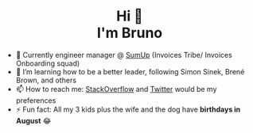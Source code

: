 <h1 align="center">Hi 👋<br>I'm Bruno</h1>

- 🔭 Currently engineer manager @ [SumUp](https://sumup.com/) (Invoices Tribe/ Invoices Onboarding squad)
- 🌱 I’m learning how to be a better leader, following Simon Sinek, Brené Brown, and others
- 📫 How to reach me: [StackOverflow](https://stackoverflow.com/users/28004/balexandre?tab=profile) and [Twitter](https://twitter.com/balexandre) would be my preferences
- ⚡ Fun fact: All my 3 kids plus the wife and the dog have **birthdays in August** 😂
